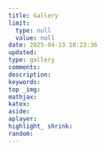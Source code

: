 ```yaml
---
title: Gallery
limit:
  type: null
  value: null
date: 2025-04-13 18:23:36
updated:
type: gallery
comments:
description:
keywords:
top _img:
mathjax:
katex:
aside:
aplayer:
highlight_ shrink:
random:
---
```

